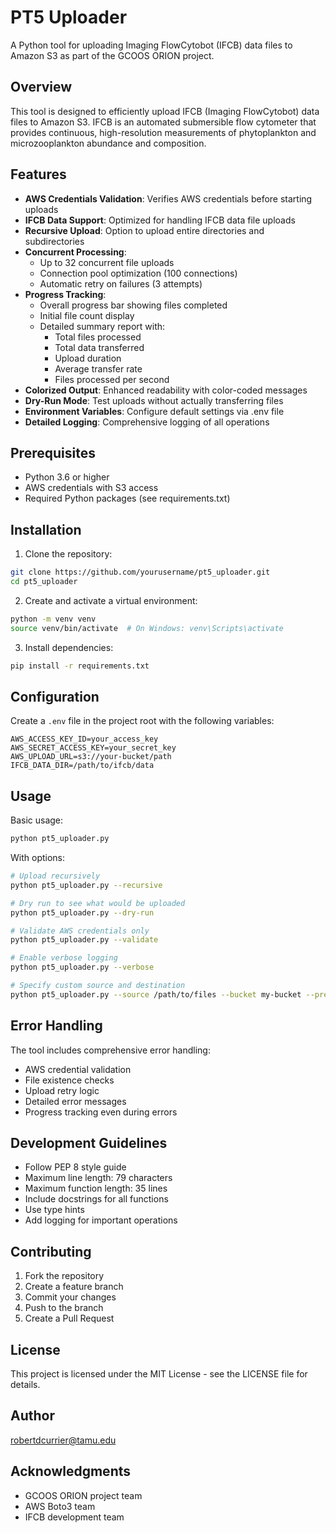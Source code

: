 # PT5 Uploader

A Python tool for uploading Imaging FlowCytobot (IFCB) data files to Amazon S3 as part of the GCOOS ORION project.

## Overview

This tool is designed to efficiently upload IFCB (Imaging FlowCytobot) data files to Amazon S3. IFCB is an automated submersible flow cytometer that provides continuous, high-resolution measurements of phytoplankton and microzooplankton abundance and composition.

## Features

- **AWS Credentials Validation**: Verifies AWS credentials before starting uploads
- **IFCB Data Support**: Optimized for handling IFCB data file uploads
- **Recursive Upload**: Option to upload entire directories and subdirectories
- **Concurrent Processing**: 
  - Up to 32 concurrent file uploads
  - Connection pool optimization (100 connections)
  - Automatic retry on failures (3 attempts)
- **Progress Tracking**:
  - Overall progress bar showing files completed
  - Initial file count display
  - Detailed summary report with:
    * Total files processed
    * Total data transferred
    * Upload duration
    * Average transfer rate
    * Files processed per second
- **Colorized Output**: Enhanced readability with color-coded messages
- **Dry-Run Mode**: Test uploads without actually transferring files
- **Environment Variables**: Configure default settings via .env file
- **Detailed Logging**: Comprehensive logging of all operations

## Prerequisites

- Python 3.6 or higher
- AWS credentials with S3 access
- Required Python packages (see requirements.txt)

## Installation

1. Clone the repository:
```bash
git clone https://github.com/yourusername/pt5_uploader.git
cd pt5_uploader
```

2. Create and activate a virtual environment:
```bash
python -m venv venv
source venv/bin/activate  # On Windows: venv\Scripts\activate
```

3. Install dependencies:
```bash
pip install -r requirements.txt
```

## Configuration

Create a `.env` file in the project root with the following variables:

```env
AWS_ACCESS_KEY_ID=your_access_key
AWS_SECRET_ACCESS_KEY=your_secret_key
AWS_UPLOAD_URL=s3://your-bucket/path
IFCB_DATA_DIR=/path/to/ifcb/data
```

## Usage

Basic usage:
```bash
python pt5_uploader.py
```

With options:
```bash
# Upload recursively
python pt5_uploader.py --recursive

# Dry run to see what would be uploaded
python pt5_uploader.py --dry-run

# Validate AWS credentials only
python pt5_uploader.py --validate

# Enable verbose logging
python pt5_uploader.py --verbose

# Specify custom source and destination
python pt5_uploader.py --source /path/to/files --bucket my-bucket --prefix my/path
```

## Error Handling

The tool includes comprehensive error handling:
- AWS credential validation
- File existence checks
- Upload retry logic
- Detailed error messages
- Progress tracking even during errors

## Development Guidelines

- Follow PEP 8 style guide
- Maximum line length: 79 characters
- Maximum function length: 35 lines
- Include docstrings for all functions
- Use type hints
- Add logging for important operations

## Contributing

1. Fork the repository
2. Create a feature branch
3. Commit your changes
4. Push to the branch
5. Create a Pull Request

## License

This project is licensed under the MIT License - see the LICENSE file for details.

## Author

robertdcurrier@tamu.edu

## Acknowledgments

- GCOOS ORION project team
- AWS Boto3 team
- IFCB development team
